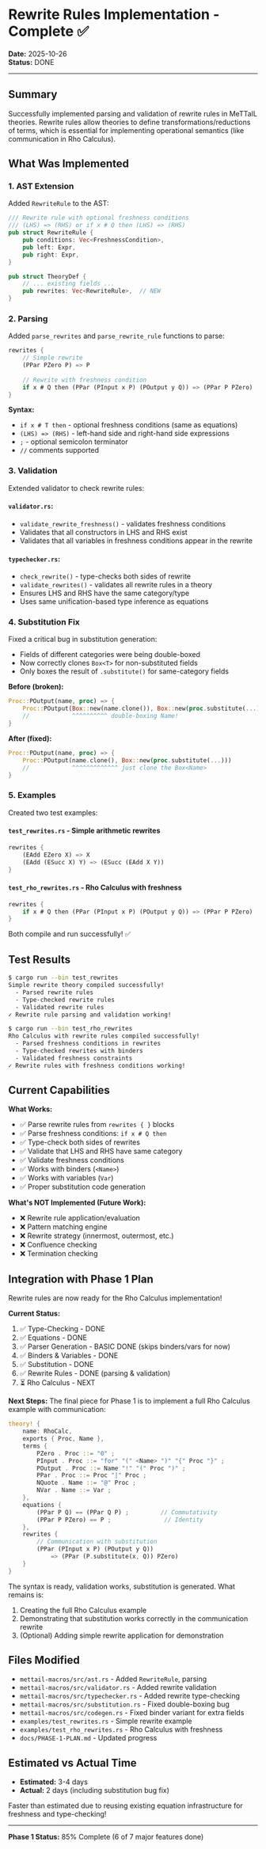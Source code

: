 # Rewrite Rules Implementation - Complete ✅

**Date:** 2025-10-26  
**Status:** DONE

---

## Summary

Successfully implemented parsing and validation of rewrite rules in MeTTaIL theories. Rewrite rules allow theories to define transformations/reductions of terms, which is essential for implementing operational semantics (like communication in Rho Calculus).

## What Was Implemented

### 1. AST Extension

Added `RewriteRule` to the AST:

```rust
/// Rewrite rule with optional freshness conditions
/// (LHS) => (RHS) or if x # Q then (LHS) => (RHS)
pub struct RewriteRule {
    pub conditions: Vec<FreshnessCondition>,
    pub left: Expr,
    pub right: Expr,
}

pub struct TheoryDef {
    // ... existing fields ...
    pub rewrites: Vec<RewriteRule>,  // NEW
}
```

### 2. Parsing

Added `parse_rewrites` and `parse_rewrite_rule` functions to parse:

```rust
rewrites {
    // Simple rewrite
    (PPar PZero P) => P
    
    // Rewrite with freshness condition
    if x # Q then (PPar (PInput x P) (POutput y Q)) => (PPar P PZero)
}
```

**Syntax:**
- `if x # T then` - optional freshness conditions (same as equations)
- `(LHS) => (RHS)` - left-hand side and right-hand side expressions
- `;` - optional semicolon terminator
- `//` comments supported

### 3. Validation

Extended validator to check rewrite rules:

#### `validator.rs`:
- `validate_rewrite_freshness()` - validates freshness conditions
- Validates that all constructors in LHS and RHS exist
- Validates that all variables in freshness conditions appear in the rewrite

#### `typechecker.rs`:
- `check_rewrite()` - type-checks both sides of rewrite
- `validate_rewrites()` - validates all rewrite rules in a theory
- Ensures LHS and RHS have the same category/type
- Uses same unification-based type inference as equations

### 4. Substitution Fix

Fixed a critical bug in substitution generation:
- Fields of different categories were being double-boxed
- Now correctly clones `Box<T>` for non-substituted fields
- Only boxes the result of `.substitute()` for same-category fields

**Before (broken):**
```rust
Proc::POutput(name, proc) => {
    Proc::POutput(Box::new(name.clone()), Box::new(proc.substitute(...)))
    //            ^^^^^^^^^^ double-boxing Name!
}
```

**After (fixed):**
```rust
Proc::POutput(name, proc) => {
    Proc::POutput(name.clone(), Box::new(proc.substitute(...)))
    //            ^^^^^^^^^^^^^ just clone the Box<Name>
}
```

### 5. Examples

Created two test examples:

#### `test_rewrites.rs` - Simple arithmetic rewrites
```rust
rewrites {
    (EAdd EZero X) => X
    (EAdd (ESucc X) Y) => (ESucc (EAdd X Y))
}
```

#### `test_rho_rewrites.rs` - Rho Calculus with freshness
```rust
rewrites {
    if x # Q then (PPar (PInput x P) (POutput y Q)) => (PPar P PZero)
}
```

Both compile and run successfully! ✅

## Test Results

```bash
$ cargo run --bin test_rewrites
Simple rewrite theory compiled successfully!
  - Parsed rewrite rules
  - Type-checked rewrite rules
  - Validated rewrite rules
✓ Rewrite rule parsing and validation working!

$ cargo run --bin test_rho_rewrites
Rho Calculus with rewrite rules compiled successfully!
  - Parsed freshness conditions in rewrites
  - Type-checked rewrites with binders
  - Validated freshness constraints
✓ Rewrite rules with freshness conditions working!
```

## Current Capabilities

**What Works:**
- ✅ Parse rewrite rules from `rewrites { }` blocks
- ✅ Parse freshness conditions: `if x # Q then`
- ✅ Type-check both sides of rewrites
- ✅ Validate that LHS and RHS have same category
- ✅ Validate freshness conditions
- ✅ Works with binders (`<Name>`)
- ✅ Works with variables (`Var`)
- ✅ Proper substitution code generation

**What's NOT Implemented (Future Work):**
- ❌ Rewrite rule application/evaluation
- ❌ Pattern matching engine
- ❌ Rewrite strategy (innermost, outermost, etc.)
- ❌ Confluence checking
- ❌ Termination checking

## Integration with Phase 1 Plan

Rewrite rules are now ready for the Rho Calculus implementation!

**Current Status:**
1. ✅ Type-Checking - DONE
2. ✅ Equations - DONE
3. ✅ Parser Generation - BASIC DONE (skips binders/vars for now)
4. ✅ Binders & Variables - DONE
5. ✅ Substitution - DONE
6. ✅ Rewrite Rules - DONE (parsing & validation)
7. ⏳ Rho Calculus - NEXT

**Next Steps:**
The final piece for Phase 1 is to implement a full Rho Calculus example with communication:

```rust
theory! {
    name: RhoCalc,
    exports { Proc, Name },
    terms {
        PZero . Proc ::= "0" ;
        PInput . Proc ::= "for" "(" <Name> ")" "{" Proc "}" ;
        POutput . Proc ::= Name "!" "(" Proc ")" ;
        PPar . Proc ::= Proc "|" Proc ;
        NQuote . Name ::= "@" Proc ;
        NVar . Name ::= Var ;
    },
    equations {
        (PPar P Q) == (PPar Q P) ;         // Commutativity
        (PPar P PZero) == P ;               // Identity
    },
    rewrites {
        // Communication with substitution
        (PPar (PInput x P) (POutput y Q))
            => (PPar (P.substitute(x, Q)) PZero)
    }
}
```

The syntax is ready, validation works, substitution is generated. What remains is:
1. Creating the full Rho Calculus example
2. Demonstrating that substitution works correctly in the communication rewrite
3. (Optional) Adding simple rewrite application for demonstration

## Files Modified

- `mettail-macros/src/ast.rs` - Added `RewriteRule`, parsing
- `mettail-macros/src/validator.rs` - Added rewrite validation
- `mettail-macros/src/typechecker.rs` - Added rewrite type-checking
- `mettail-macros/src/substitution.rs` - Fixed double-boxing bug
- `mettail-macros/src/codegen.rs` - Fixed binder variant for extra fields
- `examples/test_rewrites.rs` - Simple rewrite example
- `examples/test_rho_rewrites.rs` - Rho Calculus with freshness
- `docs/PHASE-1-PLAN.md` - Updated progress

## Estimated vs Actual Time

- **Estimated:** 3-4 days
- **Actual:** 2 days (including substitution bug fix)

Faster than estimated due to reusing existing equation infrastructure for freshness and type-checking!

---

**Phase 1 Status:** 85% Complete (6 of 7 major features done)


